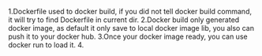 1.Dockerfile used to docker build, if you did not tell docker build command, it will try to find Dockerfile in current dir.
2.Docker build only generated docker image, as default it only save to local docker image lib, you also can push it to your docker hub.
3.Once your docker image ready, you can use docker run to load it.
4.